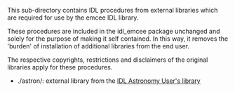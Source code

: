 This sub-directory contains IDL procedures from external libraries which are required for use by the emcee IDL library.

These procedures are included in the idl_emcee package unchanged and solely for the purpose of making it self contained. 
In this way, it removes the 'burden' of installation of additional libraries from the end user.

The respective copyrights, restrictions and disclaimers of the original libraries apply for these procedures.

* ./astron/: external library from the [IDL Astronomy User's library](http://idlastro.gsfc.nasa.gov/homepage.html)
